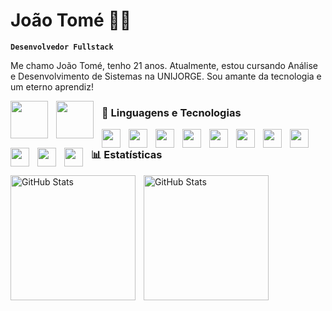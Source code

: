 # João Tomé 👨‍💻

**`Desenvolvedor Fullstack`**

Me chamo João Tomé, tenho 21 anos. Atualmente, estou cursando Análise e Desenvolvimento de Sistemas na UNIJORGE. Sou amante da tecnologia e um eterno aprendiz!

<a 
    href="https://www.linkedin.com/in/joaotomesz/"><img align="left" 
    width="60px"
    style="padding-right: 10px;" src="https://img.shields.io/badge/LinkedIn-0077B5?style=for-the-badge&logo=linkedin&logoColor=white"/></a>

<a 
    href="mailto:joaocarlos8221@gmail.com"><img align="left" 
    width="60px"
    style="padding-right: 10px;" src="https://img.shields.io/badge/Gmail-D14836?style=for-the-badge&logo=gmail&logoColor=white"/></a>

### 🤖 Linguagens e Tecnologias

<img align="left" 
    width="30px" 
    style="padding-right: 10px;" src="https://cdn.jsdelivr.net/gh/devicons/devicon@latest/icons/html5/html5-original.svg" />

<img align="left" 
    width="30px" 
    style="padding-right: 10px;" src="https://cdn.jsdelivr.net/gh/devicons/devicon@latest/icons/css3/css3-original.svg" />

<img  align="left" 
    width="30px" 
    style="padding-right: 10px;" src="https://cdn.jsdelivr.net/gh/devicons/devicon@latest/icons/tailwindcss/tailwindcss-original.svg" />

<img  align="left" 
    width="30px" 
    style="padding-right: 10px;" src="https://cdn.jsdelivr.net/gh/devicons/devicon@latest/icons/javascript/javascript-original.svg" />

<img align="left" 
    width="30px" 
    style="padding-right: 10px;" src="https://cdn.jsdelivr.net/gh/devicons/devicon@latest/icons/react/react-original.svg" />

<img align="left" 
    width="30px" 
    style="padding-right: 10px;" src="https://cdn.jsdelivr.net/gh/devicons/devicon@latest/icons/express/express-original.svg" />

<img 
    align="left" 
    width="30px" 
    style="padding-right: 10px;" src="https://cdn.jsdelivr.net/gh/devicons/devicon@latest/icons/nodejs/nodejs-original-wordmark.svg" />

<img align="left" 
    width="30px" 
    style="padding-right: 10px;" src="https://cdn.jsdelivr.net/gh/devicons/devicon@latest/icons/csharp/csharp-original.svg" />

<img align="left" 
    width="30px" 
    style="padding-right: 10px;" src="https://cdn.jsdelivr.net/gh/devicons/devicon@latest/icons/dotnetcore/dotnetcore-original.svg" />

<img align="left" 
    width="30px" 
    style="padding-right: 10px;" src="https://cdn.jsdelivr.net/gh/devicons/devicon@latest/icons/mysql/mysql-original.svg" />

<img align="left" 
    width="30px" 
    style="padding-right: 10px;" src="https://cdn.jsdelivr.net/gh/devicons/devicon@latest/icons/git/git-original.svg" />

### 📊 Estatísticas

<p>
  <img 
    align="left" 
    alt="GitHub Stats" 
    height="200" 
    style="padding-right: 10px;" 
    src="https://github-readme-stats.vercel.app/api?username=tomej-dev&show_icons=true&theme=tokyonight&include_all_commits=true&locale=pt-br" 
  />

<img 
      align="left" 
      alt="GitHub Stats" 
      height="200" 
      src="https://github-readme-stats.vercel.app/api/top-langs/?username=tomej-dev&theme=tokyonight&layout=compact&custom_title=Tecnologias&langs_count=9" 
  />

</p>
